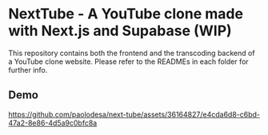 # NextTube - A YouTube clone made with Next.js and Supabase (WIP)

This repository contains both the frontend and the transcoding backend of a YouTube clone website. Please refer to the READMEs in each folder for further info.

## Demo

https://github.com/paolodesa/next-tube/assets/36164827/e4cda6d8-c6bd-47a2-8e86-4d5a9c0bfc8a
